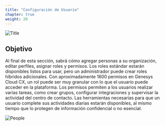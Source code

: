 ```yaml
---
title: "Configuración de Usuario"
chapter: true
weight: 20
---
```

![Title](/images/UserConfig.jpg)
## Objetivo

Al final de esta sección, sabrá cómo agregar personas a su organización, editar perfiles, asignar roles y permisos. Los roles estándar estarán disponibles listos para usar, pero un administrador puede crear roles híbridos adicionales. Con aproximadamente 1600 permisos en Genesys Cloud CX, un rol puede ser muy granular con lo que el usuario puede acceder en la plataforma. Los permisos permiten a los usuarios realizar varias tareas, como crear grupos, configurar integraciones y supervisar la actividad del centro de contacto. Las herramientas necesarias para que un usuario complete sus actividades diarias estarán disponibles, al mismo tiempo que lo protegen de información confidencial o no esencial.

![People](/images/Config.jpg)
